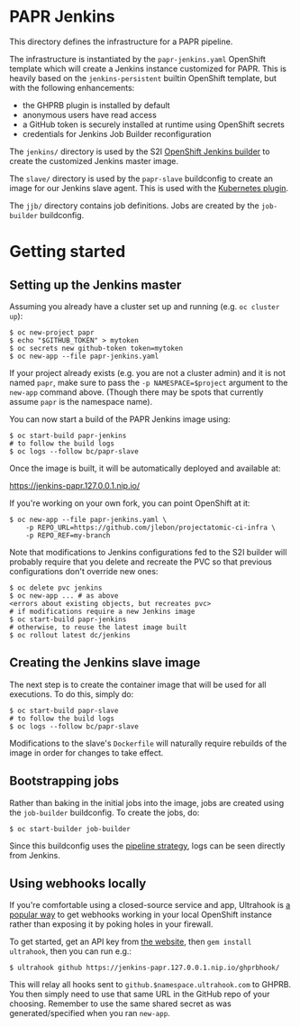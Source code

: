 # PAPR Jenkins

This directory defines the infrastructure for a PAPR pipeline.

The infrastructure is instantiated by the `papr-jenkins.yaml` OpenShift template
which will create a Jenkins instance customized for PAPR. This is heavily based
on the `jenkins-persistent` builtin OpenShift template, but with the following
enhancements:

- the GHPRB plugin is installed by default
- anonymous users have read access
- a GitHub token is securely installed at runtime using OpenShift secrets
- credentials for Jenkins Job Builder reconfiguration

The `jenkins/` directory is used by the S2I
[OpenShift Jenkins builder](https://github.com/openshift/jenkins/tree/8e58d88#installing-using-s2i-build)
to create the customized Jenkins master image.

The `slave/` directory is used by the `papr-slave` buildconfig to create an
image for our Jenkins slave agent. This is used with the
[Kubernetes plugin](https://plugins.jenkins.io/kubernetes).

The `jjb/` directory contains job definitions. Jobs are created by the
`job-builder` buildconfig.

# Getting started

## Setting up the Jenkins master

Assuming you already have a cluster set up and running (e.g. `oc cluster up`):

```
$ oc new-project papr
$ echo "$GITHUB_TOKEN" > mytoken
$ oc secrets new github-token token=mytoken
$ oc new-app --file papr-jenkins.yaml
```

If your project already exists (e.g. you are not a cluster admin) and it is not
named `papr`, make sure to pass the `-p NAMESPACE=$project` argument to the
`new-app` command above. (Though there may be spots that currently assume `papr`
is the namespace name).

You can now start a build of the PAPR Jenkins image using:

```
$ oc start-build papr-jenkins
# to follow the build logs
$ oc logs --follow bc/papr-slave
```

Once the image is built, it will be automatically deployed and available at:

https://jenkins-papr.127.0.0.1.nip.io/

If you're working on your own fork, you can point OpenShift at it:

```
$ oc new-app --file papr-jenkins.yaml \
    -p REPO_URL=https://github.com/jlebon/projectatomic-ci-infra \
    -p REPO_REF=my-branch
```

Note that modifications to Jenkins configurations fed to the S2I builder will
probably require that you delete and recreate the PVC so that previous
configurations don't override new ones:


```
$ oc delete pvc jenkins
$ oc new-app ... # as above
<errors about existing objects, but recreates pvc>
# if modifications require a new Jenkins image
$ oc start-build papr-jenkins
# otherwise, to reuse the latest image built
$ oc rollout latest dc/jenkins
```

## Creating the Jenkins slave image

The next step is to create the container image that will be used for all
executions. To do this, simply do:

```
$ oc start-build papr-slave
# to follow the build logs
$ oc logs --follow bc/papr-slave
```

Modifications to the slave's `Dockerfile` will naturally require rebuilds of the
image in order for changes to take effect.

## Bootstrapping jobs

Rather than baking in the initial jobs into the image, jobs are created using
the `job-builder` buildconfig. To create the jobs, do:

```
$ oc start-builder job-builder
```

Since this buildconfig uses the
[pipeline strategy](https://docs.openshift.com/container-platform/3.6/architecture/core_concepts/builds_and_image_streams.html#pipeline-build),
logs can be seen directly from Jenkins.

## Using webhooks locally

If you're comfortable using a closed-source service and app, Ultrahook is
[a popular way](https://blog.openshift.com/using-github-hooks-with-your-local-openshift-environment/)
to get webhooks working in your local OpenShift instance rather than exposing it
by poking holes in your firewall.

To get started, get an API key from
[the website](http://www.ultrahook.com/register), then `gem install ultrahook`,
then you can run e.g.:

```
$ ultrahook github https://jenkins-papr.127.0.0.1.nip.io/ghprbhook/
```

This will relay all hooks sent to `github.$namespace.ultrahook.com` to GHPRB.
You then simply need to use that same URL in the GitHub repo of your choosing.
Remember to use the same shared secret as was generated/specified when you ran
`new-app`.
